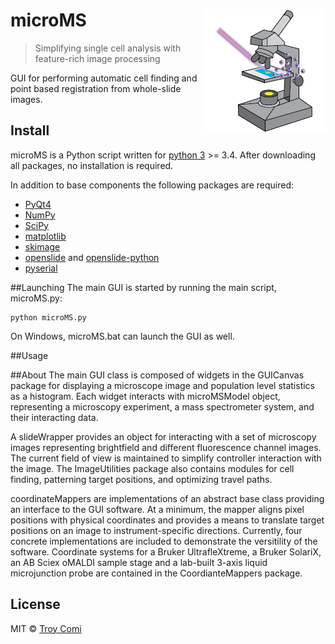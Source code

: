 # microMS <img src="GUICanvases/Icon/icon_sm.png" align="right" />
> Simplifying single cell analysis with feature-rich image processing

GUI for performing automatic cell finding and point based registration from whole-slide images.

## Install
microMS is a Python script written for [python 3](https://www.python.org/) >= 3.4.  After downloading all packages, no installation is required.

In addition to base components the following packages are required:
- [PyQt4](https://www.riverbankcomputing.com/software/pyqt/download)
- [NumPy](http://www.numpy.org/)
- [SciPy](https://www.scipy.org/)
- [matplotlib](http://matplotlib.org/)
- [skimage](http://scikit-image.org/docs/dev/api/skimage.html)
- [openslide](http://openslide.org/) and [openslide-python](https://github.com/openslide/openslide-python#installation)
- [pyserial](https://pypi.python.org/pypi/pyserial)

##Launching
The main GUI is started by running the main script, microMS.py:
```
python microMS.py
```
On Windows, microMS.bat can launch the GUI as well.

##Usage

##About
The main GUI class is composed of widgets in the GUICanvas package for displaying a microscope image and population level statistics as a histogram.  Each widget interacts with microMSModel object, representing a microscopy experiment, a mass spectrometer system, and their interacting data.  

A slideWrapper provides an object for interacting with a set of microscopy images representing brightfield and different fluorescence channel images.  The current field of view is maintained to simplify controller interaction with the image. The ImageUtilities package also contains modules for cell finding, patterning target positions, and optimizing travel paths.

coordinateMappers are implementations of an abstract base class providing an interface to the GUI software. At a minimum, the mapper aligns pixel positions with physical coordinates and provides a means to translate target positions on an image to instrument-specific directions. Currently, four concrete implementations are included to demonstrate the versitility of the software. Coordinate systems for a Bruker UltrafleXtreme, a Bruker SolariX, an AB Sciex oMALDI sample stage and a lab-built 3-axis liquid microjunction probe are contained in the CoordianteMappers package.

## License

MIT © [Troy Comi](https://github.com/troycomi)
